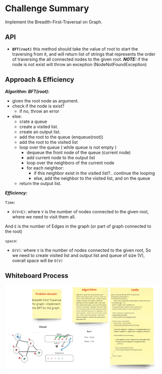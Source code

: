 # Challenge Summary

Implement the Breadth-First-Traversal on Graph.



## API

* **`BFT(root)`** this method should take the value of root to start the traversing from it, and will return list of strings that represents the order of traversing the all connected nodes to the given root.
  ***NOTE:*** if the node is not exist will throw an exception (NodeNotFoundException)


## Approach & Efficiency

***Algorithm: BFT(root):***

* given the root node as argument.
* check if the node is exist?
    * if no, throw an error
* else:
    * crate a queue
    * create a visited list.
    * create an output list.
    * add the root to the queue (enqueue(root))
    * add the root to the visited list
    * loop over the queue ( while queue is not empty )
        * dequeue the front node of the queue (current node)
        * add current node to the output list
        * loop over the neighbors of the current node
        * for each neighbor:
            * if this neighbor exist in the visited list?.. continue the looping
            * else, add the neighbor to the visited list, and on the queue
    * return the output list.


***Efficiency:***

`Time`:

* `O(V+E)`:
  where `V` is the number of nodes connected to the given root, where we need to visit them all.

And `E` is the number of Edges in the graph (or part of graph connected to the root)

`space`:

* `O(V)`:
  where `V` is the number of nodes connected to the given root, So we need to create visited list and output list and queue of size (V), overall space will be `O(V)`


## Whiteboard Process
![graph](graph.jpg)